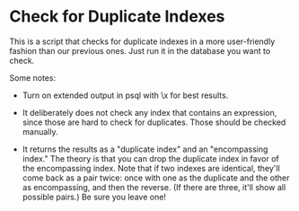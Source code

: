 # Check for Duplicate Indexes

This is a script that checks for duplicate indexes in a more user-friendly fashion than our previous ones.  Just run it in the database you want to check.

Some notes:

* Turn on extended output in psql with \\x for best results.

* It deliberately does not check any index that contains an expression, since those are hard to check for duplicates. Those should be checked manually.

* It returns the results as a "duplicate index" and an "encompassing index." The theory is that you can drop the duplicate index in favor of the encompassing index. Note that if two indexes are identical, they'll come back as a pair twice: once with one as the duplicate and the other as encompassing, and then the reverse. (If there are three, it'll show all possible pairs.) Be sure you leave one!